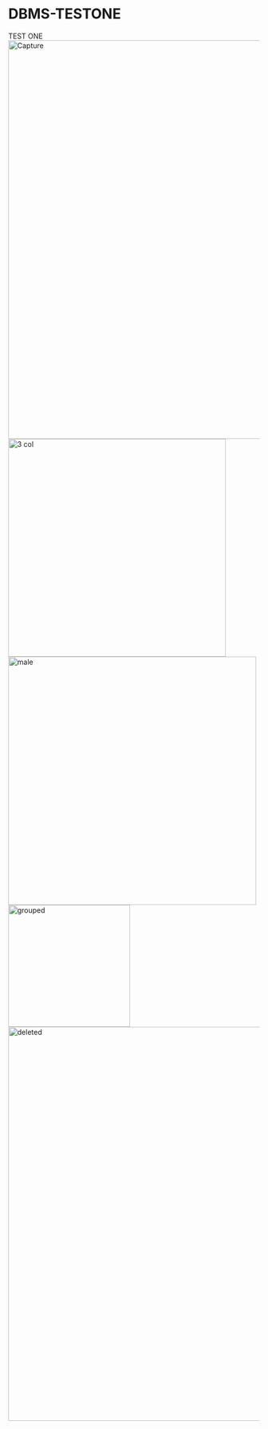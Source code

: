# DBMS-TESTONE
TEST ONE
<img width="798" alt="Capture" src="https://github.com/KWAGALA-JOANNA/DBMS-TESTONE/assets/142006038/025ae371-61e0-4953-92b9-d2d58cc1e9e5">
<img width="436" alt="3 col" src="https://github.com/KWAGALA-JOANNA/DBMS-TESTONE/assets/142006038/70a2a1ae-6f63-48ac-adc3-ab8c93a2604a">
<img width="497" alt="male" src="https://github.com/KWAGALA-JOANNA/DBMS-TESTONE/assets/142006038/92ba2158-56d6-4090-acaa-7d053860ba91">
<img width="244" alt="grouped" src="https://github.com/KWAGALA-JOANNA/DBMS-TESTONE/assets/142006038/da4d730f-0693-49cd-8e6c-2d8f64402c0e">
<img width="789" alt="deleted" src="https://github.com/KWAGALA-JOANNA/DBMS-TESTONE/assets/142006038/fa325309-0390-4497-991a-1c3591f95f4c">




